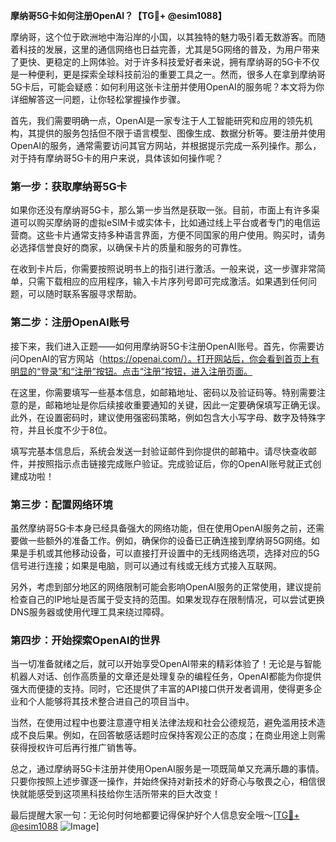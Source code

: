 **摩纳哥5G卡如何注册OpenAI？【TG💪+ @esim1088】**

摩纳哥，这个位于欧洲地中海沿岸的小国，以其独特的魅力吸引着无数游客。而随着科技的发展，这里的通信网络也日益完善，尤其是5G网络的普及，为用户带来了更快、更稳定的上网体验。对于许多科技爱好者来说，拥有摩纳哥的5G卡不仅是一种便利，更是探索全球科技前沿的重要工具之一。然而，很多人在拿到摩纳哥5G卡后，可能会疑惑：如何利用这张卡注册并使用OpenAI的服务呢？本文将为你详细解答这一问题，让你轻松掌握操作步骤。

首先，我们需要明确一点，OpenAI是一家专注于人工智能研究和应用的领先机构，其提供的服务包括但不限于语言模型、图像生成、数据分析等。要注册并使用OpenAI的服务，通常需要访问其官方网站，并根据提示完成一系列操作。那么，对于持有摩纳哥5G卡的用户来说，具体该如何操作呢？

### 第一步：获取摩纳哥5G卡

如果你还没有摩纳哥5G卡，那么第一步当然是获取一张。目前，市面上有许多渠道可以购买摩纳哥的虚拟eSIM卡或实体卡，比如通过线上平台或者专门的电信运营商。这些卡片通常支持多种语言界面，方便不同国家的用户使用。购买时，请务必选择信誉良好的商家，以确保卡片的质量和服务的可靠性。

在收到卡片后，你需要按照说明书上的指引进行激活。一般来说，这一步骤非常简单，只需下载相应的应用程序，输入卡片序列号即可完成激活。如果遇到任何问题，可以随时联系客服寻求帮助。

### 第二步：注册OpenAI账号

接下来，我们进入正题——如何用摩纳哥5G卡注册OpenAI账号。首先，你需要访问OpenAI的官方网站（https://openai.com/）。打开网站后，你会看到首页上有明显的“登录”和“注册”按钮。点击“注册”按钮，进入注册页面。

在这里，你需要填写一些基本信息，如邮箱地址、密码以及验证码等。特别需要注意的是，邮箱地址是你后续接收重要通知的关键，因此一定要确保填写正确无误。此外，在设置密码时，建议使用强密码策略，例如包含大小写字母、数字及特殊字符，并且长度不少于8位。

填写完基本信息后，系统会发送一封验证邮件到你提供的邮箱中。请尽快查收邮件，并按照指示点击链接完成账户验证。完成验证后，你的OpenAI账号就正式创建成功啦！

### 第三步：配置网络环境

虽然摩纳哥5G卡本身已经具备强大的网络功能，但在使用OpenAI服务之前，还需要做一些额外的准备工作。例如，确保你的设备已正确连接到摩纳哥5G网络。如果是手机或其他移动设备，可以直接打开设置中的无线网络选项，选择对应的5G信号进行连接；如果是电脑，则可以通过有线或无线方式接入互联网。

另外，考虑到部分地区的网络限制可能会影响OpenAI服务的正常使用，建议提前检查自己的IP地址是否属于受支持的范围。如果发现存在限制情况，可以尝试更换DNS服务器或使用代理工具来绕过障碍。

### 第四步：开始探索OpenAI的世界

当一切准备就绪之后，就可以开始享受OpenAI带来的精彩体验了！无论是与智能机器人对话、创作高质量的文章还是处理复杂的编程任务，OpenAI都能为你提供强大而便捷的支持。同时，它还提供了丰富的API接口供开发者调用，使得更多企业和个人能够将其技术整合进自己的项目当中。

当然，在使用过程中也要注意遵守相关法律法规和社会公德规范，避免滥用技术造成不良后果。例如，在回答敏感话题时应保持客观公正的态度；在商业用途上则需获得授权许可后再行推广销售等。

总之，通过摩纳哥5G卡注册并使用OpenAI服务是一项既简单又充满乐趣的事情。只要你按照上述步骤逐一操作，并始终保持对新技术的好奇心与敬畏之心，相信很快就能感受到这项黑科技给你生活所带来的巨大改变！

最后提醒大家一句：无论何时何地都要记得保护好个人信息安全哦～[[TG💪+ @esim1088](https://t.me/s/esim1088) ![Image](https://i.postimg.cc/4NQfJmqS/Snipaste-2025-05-13-00-14-12.png)]